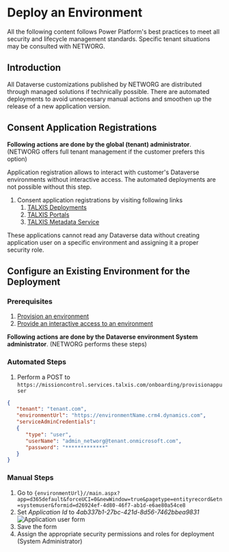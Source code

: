 # Deploy an Environment
All the following content follows Power Platform's best practices to meet all security and lifecycle management standards. Specific tenant situations may be consulted with NETWORG.

## Introduction
All Dataverse customizations published by NETWORG are distributed through managed solutions if technically possible. There are automated deployments to avoid unnecessary manual actions and smoothen up the release of a new application version.

## Consent Application Registrations
**Following actions are done by the global (tenant) administrator**. (NETWORG offers full tenant management if the customer prefers this option)

Application registration allows to interact with customer's Dataverse environments without interactive access. The automated deployments are not possible without this step.

1. Consent application registrations by visiting following links
   1. [TALXIS Deployments](https://talxis.com/add-deployment-app)
   1. [TALXIS Portals](https://talxis.com/add-portals-app)
   1. [TALXIS Metadata Service](https://talxis.com/add-metadata-app)

These applications cannot read any Dataverse data without creating application user on a specific environment and assigning it a proper security role.

## Configure an Existing Environment for the Deployment
### Prerequisites
1. [Provision an environment](./provision-an-environment.md)
1. [Provide an interactive access to an environment](./provide-an-interactive-access-to-an-environment.md)

**Following actions are done by the Dataverse environment System administrator**. (NETWORG performs these steps)

### Automated Steps
1. Perform a POST to `https://missioncontrol.services.talxis.com/onboarding/provisionappuser`
```json
{
   "tenant": "tenant.com",
   "environmentUrl": "https://environmentName.crm4.dynamics.com",
   "serviceAdminCredentials":
   {
      "type": "user",
      "userName": "admin_networg@tenant.onmicrosoft.com",
      "password": "*************"
   }
}
```

### Manual Steps
1. Go to `{environmentUrl}//main.aspx?app=d365default&forceUCI=0&newWindow=true&pagetype=entityrecord&etn=systemuser&formid=d26924ef-4d80-46f7-ab1d-e6ae80a54ce8`
1. Set *Application Id* to *4ab337b1-27bc-421d-8d56-7462bbea9831*
![Application user form](/.attachments/developer-guide/applications/onboarding/deploy-an-environment/application-user-form.png)
1. Save the form
1. Assign the appropriate security permissions and roles for deployment (System Administrator)